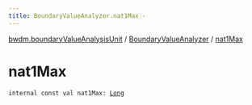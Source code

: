 ```yaml
---
title: BoundaryValueAnalyzer.nat1Max - 
---
```


[bwdm.boundaryValueAnalysisUnit](../index.html) / [BoundaryValueAnalyzer](index.html) / [nat1Max](./nat1-max.html)

# nat1Max

`internal const val nat1Max: `[`Long`](https://kotlinlang.org/api/latest/jvm/stdlib/kotlin/-long/index.html)